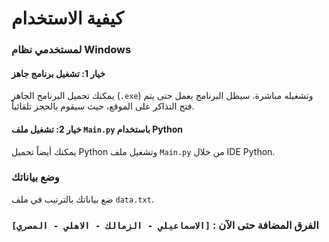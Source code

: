 # كيفية الاستخدام

### لمستخدمي نظام Windows

#### خيار 1: تشغيل برنامج جاهز

يمكنك تحميل البرنامج الجاهز (`.exe`) وتشغيله مباشرة. سيظل البرنامج يعمل حتى يتم فتح التذاكر على الموقع، حيث سيقوم بالحجز تلقائياً.

#### خيار 2: تشغيل ملف `Main.py` باستخدام Python

يمكنك أيضاً تحميل Python وتشغيل ملف `Main.py` من خلال IDE Python.

### وضع بياناتك

ضع بياناتك بالترتيب في ملف `data.txt`.

### الفرق المضافة حتى الآن : `[الاسماعيلي - الزمالك - الاهلي - المصري]`
